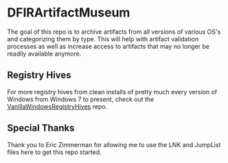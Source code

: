 # DFIRArtifactMuseum
The goal of this repo is to archive artifacts from all versions of various OS's and categorizing them by type. This will help with artifact validation processes as well as increase access to artifacts that may no longer be readily available anymore. 

## Registry Hives

For more registry hives from clean installs of pretty much every version of Windows from Windows 7 to present, check out the [VanillaWindowsRegistryHives](https://github.com/AndrewRathbun/VanillaWindowsRegistryHives) repo.

## Special Thanks

Thank you to Eric Zimmerman for allowing me to use the LNK and JumpList files here to get this repo started. 
